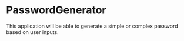 # PasswordGenerator

This application will be able to generate a simple or complex password based on user inputs.
